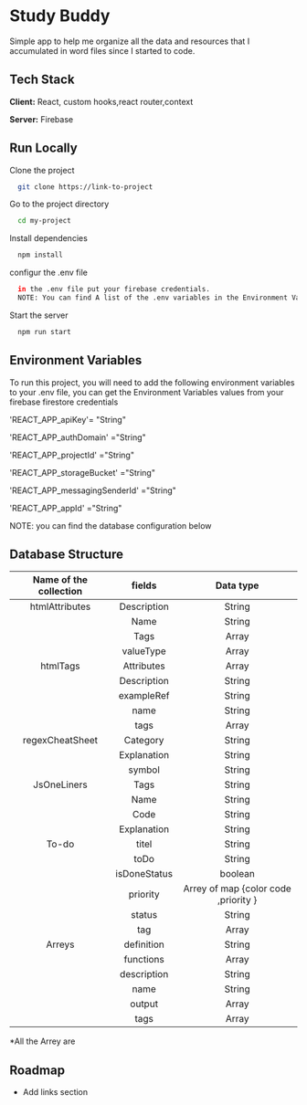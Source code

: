 
# Study Buddy

Simple app to help me organize all the data and resources that I accumulated in word files since I started to code.

## Tech Stack

**Client:** React, custom hooks,react router,context

**Server:** Firebase


## Run Locally

Clone the project

```bash
  git clone https://link-to-project
```

Go to the project directory

```bash
  cd my-project
```

Install dependencies

```bash
  npm install
```

configur the .env file

```bash
  in the .env file put your firebase credentials.
  NOTE: You can find A list of the .env variables in the Environment Variables section below
```

Start the server

```bash
  npm run start
```

## Environment Variables

To run this project, you will need to add the following environment variables to your .env file,
you can get the Environment Variables values from your firebase firestore credentials

  'REACT_APP_apiKey'= "String"

  'REACT_APP_authDomain' ="String"

  'REACT_APP_projectId' ="String"

  'REACT_APP_storageBucket' ="String"

  'REACT_APP_messagingSenderId' ="String"

  'REACT_APP_appId' ="String"


  NOTE: you can find the database configuration below


  




## Database Structure




| Name of the collection | fields | Data type |
| :---: | :---: | :---: | 
| htmlAttributes | Description | String | 
|  | Name| String  | 
|  | Tags| Array  | 
|  | valueType| Array  | 
| htmlTags | Attributes| Array  |
|  | Description| String  |
|  | exampleRef| String  |
|  | name| String  |
|  | tags| Array  |
| regexCheatSheet | Category| String  |
|  | Explanation| String  |
|  | symbol| String  |
| JsOneLiners | Tags| String  |
|  | Name| String  |
|  | Code| String  |
|  | Explanation| String  |
| To-do | titel| String  |
|  | toDo| String  |
|  | isDoneStatus| boolean  |
|  | priority| Arrey of map  {color code <string>,priority <string>}  |
|  | status| String  |
|  | tag| Array  |
| Arreys | definition| String  |
|  | functions| Array  |
|  | description| String  |
|  | name| String  |
|  | output| Array   |
|  | tags| Array  |

*All the Arrey are <string>


## Roadmap


- Add links section
